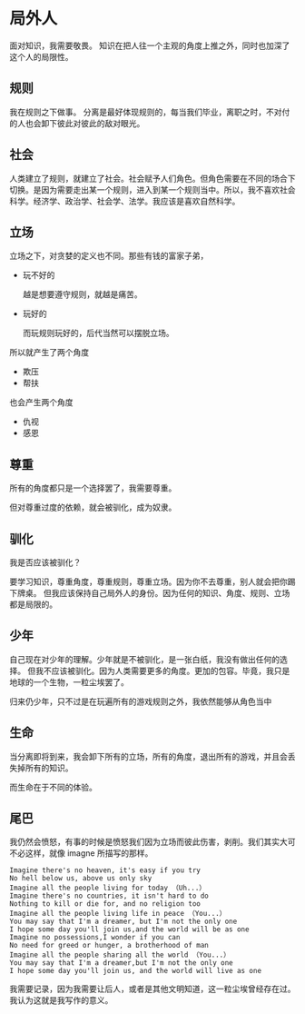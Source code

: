# 局外人
面对知识，我需要敬畏。
知识在把人往一个主观的角度上推之外，同时也加深了这个人的局限性。

## 规则
我在规则之下做事。
分离是最好体现规则的，每当我们毕业，离职之时，不对付的人也会卸下彼此对彼此的敌对眼光。

## 社会
人类建立了规则，就建立了社会。社会赋予人们角色。但角色需要在不同的场合下切换。是因为需要走出某一个规则，进入到某一个规则当中。所以，我不喜欢社会科学。经济学、政治学、社会学、法学。我应该是喜欢自然科学。

## 立场
立场之下，对贪婪的定义也不同。那些有钱的富家子弟，

- 玩不好的

  越是想要遵守规则，就越是痛苦。

- 玩好的

  而玩规则玩好的，后代当然可以摆脱立场。

所以就产生了两个角度

- 欺压
- 帮扶

也会产生两个角度

- 仇视
- 感恩  


## 尊重
所有的角度都只是一个选择罢了，我需要尊重。

但对尊重过度的依赖，就会被驯化，成为奴隶。
## 驯化
我是否应该被驯化？

要学习知识，尊重角度，尊重规则，尊重立场。因为你不去尊重，别人就会把你踢下牌桌。
但我应该保持自己局外人的身份。因为任何的知识、角度、规则、立场都是局限的。

## 少年
自己现在对少年的理解。少年就是不被驯化，是一张白纸，我没有做出任何的选择。
但我不应该被驯化。因为人类需要更多的角度。更加的包容。毕竟，我只是地球的一个生物，一粒尘埃罢了。

归来仍少年，只不过是在玩遍所有的游戏规则之外，我依然能够从角色当中

## 生命
当分离即将到来，我会卸下所有的立场，所有的角度，退出所有的游戏，并且会丢失掉所有的知识。

而生命在于不同的体验。

## 尾巴
我仍然会愤怒，有事的时候是愤怒我们因为立场而彼此伤害，剥削。我们其实大可不必这样，就像 imagne 所描写的那样。

```
Imagine there's no heaven, it's easy if you try
No hell below us, above us only sky
Imagine all the people living for today （Uh...）
Imagine there's no countries, it isn't hard to do
Nothing to kill or die for, and no religion too
Imagine all the people living life in peace （You...）
You may say that I'm a dreamer, but I'm not the only one
I hope some day you'll join us,and the world will be as one
Imagine no possessions,I wonder if you can
No need for greed or hunger, a brotherhood of man
Imagine all the people sharing all the world （You...）
You may say that I'm a dreamer,but I'm not the only one
I hope some day you'll join us, and the world will live as one
```

我需要记录，因为我需要让后人，或者是其他文明知道，这一粒尘埃曾经存在过。我认为这就是我写作的意义。